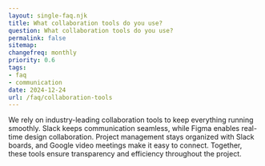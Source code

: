 ```yaml
---
layout: single-faq.njk
title: What collaboration tools do you use?
question: What collaboration tools do you use?
permalink: false
sitemap:
changefreq: monthly
priority: 0.6
tags:
- faq
- communication
date: 2024-12-24
url: /faq/collaboration-tools
---
```

We rely on industry-leading collaboration tools to keep everything running smoothly. Slack keeps communication seamless, while Figma enables real-time design collaboration. Project management stays organized with Slack boards, and Google video meetings make it easy to connect. Together, these tools ensure transparency and efficiency throughout the project.